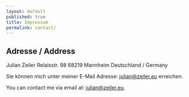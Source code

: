 ```yaml
---
layout: default
published: true
title: Impressum
permalink: contact/
---
```


## Adresse / Address

Julian Zeiler
Relaisstr. 98
68219 Mannheim
Deutschland / Germany

Sie können mich unter meiner E-Mail Adresse:
<julian@zeiler.eu> erreichen.

You can contact me via email at:
<julian@zeiler.eu>.